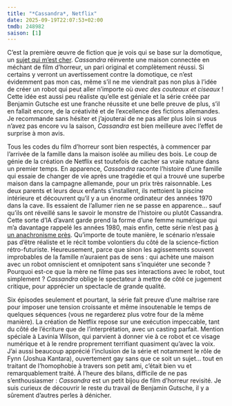 ```yaml
---
title: "*Cassandra*, Netflix"
date: 2025-09-19T22:07:53+02:00
tmdb: 248982 
saison: [1]
---
```


C’est la première œuvre de fiction que je vois qui se base sur la domotique, un [sujet qui m’est cher](https://www.igen.fr/domotique/2023/12/decouvrez-home-assistant-dans-notre-nouvelle-serie-pour-le-club-igen-141063). *Cassandra* réinvente une maison connectée en méchant de film d’horreur, un pari original et complètement réussi. Si certains y verront un avertissement contre la domotique, ce n’est évidemment pas mon cas, même s’il ne me viendrait pas non plus à l’idée de créer un robot qui peut aller n’importe où *avec des couteaux et ciseaux* ! Cette idée est aussi peu réaliste qu’elle est géniale et la série créée par Benjamin Gutsche est une franche réussite et une belle preuve de plus, s’il en fallait encore, de la créativité et de l’excellence des fictions allemandes. Je recommande sans hésiter et j’ajouterai de ne pas aller plus loin si vous n’avez pas encore vu la saison, *Cassandra* est bien meilleure avec l’effet de surprise à mon avis. 

Tous les codes du film d’horreur sont bien respectés, à commencer par l’arrivée de la famille dans la maison isolée au milieu des bois. Le coup de génie de la création de Netflix est toutefois de cacher sa vraie nature dans un premier temps. En apparence, *Cassandra* raconte l’histoire d’une famille qui essaie de changer de vie après une tragédie et qui a trouvé une superbe maison dans la campagne allemande, pour un prix très raisonnable. Les deux parents et leurs deux enfants s’installent, ils nettoient la piscine intérieure et découvrent qu’il y a un énorme ordinateur des années 1970 dans la cave. Ils essaient de l’allumer rien ne se passe en apparence… sauf qu’ils ont réveillé sans le savoir le monstre de l’histoire ou plutôt Cassandra. Cette sorte d’IA d’avant garde prend la forme d’une femme numérique qui m’a davantage rappelé les années 1980, mais enfin, cette série n’est pas [à un anachronisme près](https://fr.wikipedia.org/wiki/Cassandra_(série_télévisée)#Anachronismes). Qu’importe de toute manière, le scénario n’essaie pas d’être réaliste et le récit tombe volontiers du côté de la science-fiction rétro-futuriste. Heureusement, parce que sinon les agissements souvent improbables de la famille n’auraient pas de sens : qui achète une maison avec un robot omniscient et omnipotent sans s’inquiéter une seconde ? Pourquoi est-ce que la mère ne filme pas ses interactions avec le robot, tout simplement ? *Cassandra* oblige le spectateur à mettre de côté ce jugement critique, pour apprécier un spectacle de grande qualité. 

Six épisodes seulement et pourtant, la série fait preuve d’une maîtrise rare pour imposer une tension croissante et même insoutenable le temps de quelques séquences (vous ne regarderez plus votre four de la même manière). La création de Netflix repose sur une exécution impeccable, tant du côté de l’écriture que de l’interprétation, avec un casting parfait. Mention spéciale à Lavinia Wilson, qui parvient à donner vie à ce robot et ce visage numérique et à le rendre proprement terrifiant quasiment qu’avec la voix. J’ai aussi beaucoup apprécié l’inclusion de la série et notamment le rôle de Fynn (Joshua Kantara), ouvertement gay sans que ce soit un sujet… tout en traitant de l’homophobie à travers son petit ami, c’était bien vu et remarquablement traité. À l’heure des bilans, difficile de ne pas s’enthousiasmer : *Cassandra* est un petit bijou de film d’horreur revisité. Je suis curieux de découvrir le reste du travail de Benjamin Gutsche, il y a sûrement d’autres perles à dénicher. 